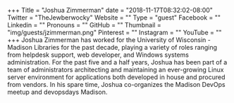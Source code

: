 +++
Title = "Joshua Zimmerman"
date = "2018-11-17T08:32:02-08:00"
Twitter = "TheJewberwocky"
Website = ""
Type = "guest"
Facebook = ""
Linkedin = ""
Pronouns = ""
GitHub = ""
Thumbnail = "img/guests/jzimmerman.png"
Pinterest = ""
Instagram = ""
YouTube = ""
+++
Joshua Zimmerman has worked for the University of Wisconsin - Madison Libraries for the past decade, playing a variety of roles ranging from helpdesk support, web developer, and Windows systems administration. For the past five and a half years, Joshua has been part of a team of administrators architecting and maintaining an ever-growing Linux server environment for applications both developed in house and procured from vendors. In his spare time, Joshua co-organizes the Madison DevOps meetup and devopsdays Madison.
